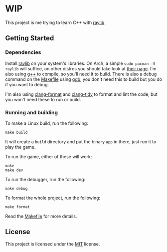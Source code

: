 # WIP

This project is me trying to learn C++ with [raylib](https://github.com/raysan5/raylib).

## Getting Started

### Dependencies

Install [raylib](https://github.com/raysan5/raylib) on your system's libraries. On Arch, a simple `sudo pacman -S raylib` will suffice, on other distros you should take look at [their page](https://github.com/raysan5/raylib/wiki/Working-on-GNU-Linux). I'm also using [g++](https://wiki.archlinux.org/title/GNU_Compiler_Collection) to compile, so you'll need it to build. There is also a debug command on the [Makefile](Makefile) using [gdb](https://www.sourceware.org/gdb/), you don't need this to build but you do if you want to debug.

I'm also using [clang-format](https://clang.llvm.org/docs/ClangFormat.html) and [clang-tidy](https://clang.llvm.org/extra/clang-tidy/) to format and lint the code, but you won't need these to run or build.

### Running and building

To make a Linux build, run the following:

```console
make build
```

It will create a `build` directory and put the binary `app` in there, just run it to play the game.

To run the game, either of these will work:

```console
make
make dev
```

To run the debugger, run the following:

```console
make debug
```

To format the whole project, run the following:

```console
make format
```

Read the [Makefile](Makefile) for more details.

## License

This project is licensed under the [MIT](https://opensource.org/license/mit/) license.
